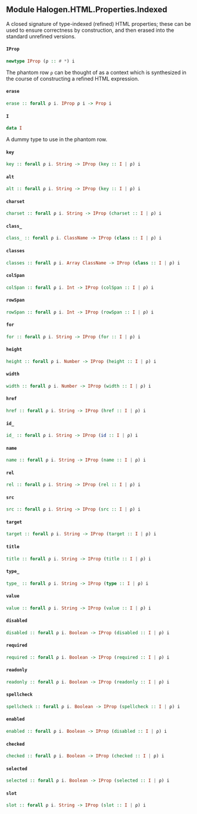 ## Module Halogen.HTML.Properties.Indexed

A closed signature of type-indexed (refined) HTML properties; these can be
used to ensure correctness by construction, and then erased into the standard
unrefined versions.

#### `IProp`

``` purescript
newtype IProp (ρ :: # *) i
```

The phantom row `ρ` can be thought of as a context which is synthesized in the
course of constructing a refined HTML expression.

#### `erase`

``` purescript
erase :: forall ρ i. IProp ρ i -> Prop i
```

#### `I`

``` purescript
data I
```

A dummy type to use in the phantom row.

#### `key`

``` purescript
key :: forall ρ i. String -> IProp (key :: I | ρ) i
```

#### `alt`

``` purescript
alt :: forall ρ i. String -> IProp (key :: I | ρ) i
```

#### `charset`

``` purescript
charset :: forall ρ i. String -> IProp (charset :: I | ρ) i
```

#### `class_`

``` purescript
class_ :: forall ρ i. ClassName -> IProp (class :: I | ρ) i
```

#### `classes`

``` purescript
classes :: forall ρ i. Array ClassName -> IProp (class :: I | ρ) i
```

#### `colSpan`

``` purescript
colSpan :: forall ρ i. Int -> IProp (colSpan :: I | ρ) i
```

#### `rowSpan`

``` purescript
rowSpan :: forall ρ i. Int -> IProp (rowSpan :: I | ρ) i
```

#### `for`

``` purescript
for :: forall ρ i. String -> IProp (for :: I | ρ) i
```

#### `height`

``` purescript
height :: forall ρ i. Number -> IProp (height :: I | ρ) i
```

#### `width`

``` purescript
width :: forall ρ i. Number -> IProp (width :: I | ρ) i
```

#### `href`

``` purescript
href :: forall ρ i. String -> IProp (href :: I | ρ) i
```

#### `id_`

``` purescript
id_ :: forall ρ i. String -> IProp (id :: I | ρ) i
```

#### `name`

``` purescript
name :: forall ρ i. String -> IProp (name :: I | ρ) i
```

#### `rel`

``` purescript
rel :: forall ρ i. String -> IProp (rel :: I | ρ) i
```

#### `src`

``` purescript
src :: forall ρ i. String -> IProp (src :: I | ρ) i
```

#### `target`

``` purescript
target :: forall ρ i. String -> IProp (target :: I | ρ) i
```

#### `title`

``` purescript
title :: forall ρ i. String -> IProp (title :: I | ρ) i
```

#### `type_`

``` purescript
type_ :: forall ρ i. String -> IProp (type :: I | ρ) i
```

#### `value`

``` purescript
value :: forall ρ i. String -> IProp (value :: I | ρ) i
```

#### `disabled`

``` purescript
disabled :: forall ρ i. Boolean -> IProp (disabled :: I | ρ) i
```

#### `required`

``` purescript
required :: forall ρ i. Boolean -> IProp (required :: I | ρ) i
```

#### `readonly`

``` purescript
readonly :: forall ρ i. Boolean -> IProp (readonly :: I | ρ) i
```

#### `spellcheck`

``` purescript
spellcheck :: forall ρ i. Boolean -> IProp (spellcheck :: I | ρ) i
```

#### `enabled`

``` purescript
enabled :: forall ρ i. Boolean -> IProp (disabled :: I | ρ) i
```

#### `checked`

``` purescript
checked :: forall ρ i. Boolean -> IProp (checked :: I | ρ) i
```

#### `selected`

``` purescript
selected :: forall ρ i. Boolean -> IProp (selected :: I | ρ) i
```

#### `slot`

``` purescript
slot :: forall ρ i. String -> IProp (slot :: I | ρ) i
```


